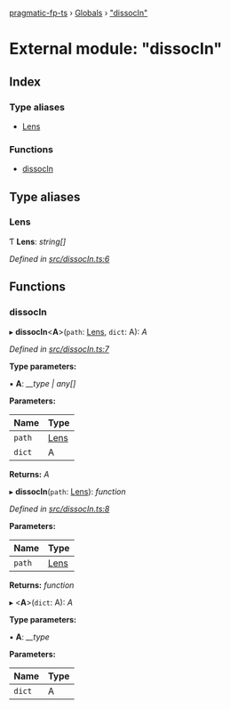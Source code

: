 [pragmatic-fp-ts](../README.md) › [Globals](../globals.md) › ["dissocIn"](_dissocin_.md)

# External module: "dissocIn"

## Index

### Type aliases

* [Lens](_dissocin_.md#lens)

### Functions

* [dissocIn](_dissocin_.md#dissocin)

## Type aliases

###  Lens

Ƭ **Lens**: *string[]*

*Defined in [src/dissocIn.ts:6](https://github.com/hermann-p/pragmatic-fp-ts/blob/1e5cfe0/src/dissocIn.ts#L6)*

## Functions

###  dissocIn

▸ **dissocIn**<**A**>(`path`: [Lens](_dissocin_.md#lens), `dict`: A): *A*

*Defined in [src/dissocIn.ts:7](https://github.com/hermann-p/pragmatic-fp-ts/blob/1e5cfe0/src/dissocIn.ts#L7)*

**Type parameters:**

▪ **A**: *__type | any[]*

**Parameters:**

Name | Type |
------ | ------ |
`path` | [Lens](_dissocin_.md#lens) |
`dict` | A |

**Returns:** *A*

▸ **dissocIn**(`path`: [Lens](_dissocin_.md#lens)): *function*

*Defined in [src/dissocIn.ts:8](https://github.com/hermann-p/pragmatic-fp-ts/blob/1e5cfe0/src/dissocIn.ts#L8)*

**Parameters:**

Name | Type |
------ | ------ |
`path` | [Lens](_dissocin_.md#lens) |

**Returns:** *function*

▸ <**A**>(`dict`: A): *A*

**Type parameters:**

▪ **A**: *__type*

**Parameters:**

Name | Type |
------ | ------ |
`dict` | A |
